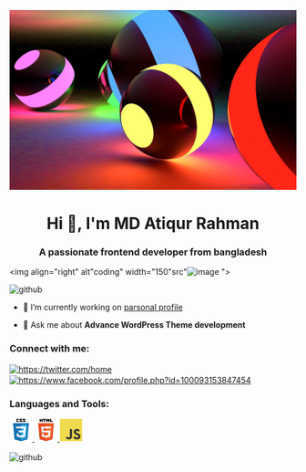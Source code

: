 ![logo](https://github.com/rahmanaatiq/atiq/blob/main/1f4241964c8d3d6f8cd78cbcf38db7a5.jpeg)

<h1 align="center">Hi 👋, I'm MD Atiqur Rahman</h1>
<h3 align="center">A passionate frontend developer from bangladesh</h3>

<img align="right" alt"coding" width="150"src"![image](https://github.com/rahmanaatiq/atiq/assets/134495298/8311b4da-58d6-40e7-88bc-cbe75911270f)
">

<p align="left"> <img src="https://komarev.com/ghpvc/?username=github&label=Profile%20views&color=0e75b6&style=flat" alt="github" /> </p>

- 🔭 I’m currently working on [parsonal profile](https://mdotiqurrahaman.com/)

- 💬 Ask me about **Advance WordPress Theme development**

<h3 align="left">Connect with me:</h3>
<p align="left">
<a href="https://twitter.com/https://twitter.com/home" target="blank"><img align="center" src="https://raw.githubusercontent.com/rahuldkjain/github-profile-readme-generator/master/src/images/icons/Social/twitter.svg" alt="https://twitter.com/home" height="30" width="40" /></a>
<a href="https://fb.com/https://www.facebook.com/profile.php?id=100093153847454" target="blank"><img align="center" src="https://raw.githubusercontent.com/rahuldkjain/github-profile-readme-generator/master/src/images/icons/Social/facebook.svg" alt="https://www.facebook.com/profile.php?id=100093153847454" height="30" width="40" /></a>
</p>

<h3 align="left">Languages and Tools:</h3>
<p align="left"> <a href="https://www.w3schools.com/css/" target="_blank" rel="noreferrer"> <img src="https://raw.githubusercontent.com/devicons/devicon/master/icons/css3/css3-original-wordmark.svg" alt="css3" width="40" height="40"/> </a> <a href="https://www.w3.org/html/" target="_blank" rel="noreferrer"> <img src="https://raw.githubusercontent.com/devicons/devicon/master/icons/html5/html5-original-wordmark.svg" alt="html5" width="40" height="40"/> </a> <a href="https://developer.mozilla.org/en-US/docs/Web/JavaScript" target="_blank" rel="noreferrer"> <img src="https://raw.githubusercontent.com/devicons/devicon/master/icons/javascript/javascript-original.svg" alt="javascript" width="40" height="40"/> </a> </p>


<p><img align="center" src="https://github-readme-streak-stats.herokuapp.com/?user=github&" alt="github" /></p>
